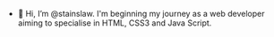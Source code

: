 - 👋 Hi, I’m @stainslaw. I'm beginning my journey as a web developer aiming to specialise in HTML, CSS3 and Java Script.

<!---
stainslaw/stainslaw is a ✨ special ✨ repository because its `README.md` (this file) appears on your GitHub profile.
You can click the Preview link to take a look at your changes.
--->

